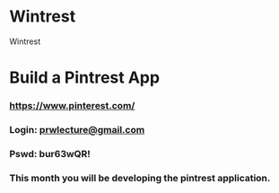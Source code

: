 # Wintrest
Wintrest


# Build a Pintrest App

### https://www.pinterest.com/	
### Login: prwlecture@gmail.com
### Pswd: bur63wQR!


### This month you will be developing the pintrest application.